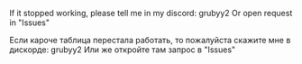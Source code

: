 If it stopped working, please tell me in my discord: grubyy2
Or open request in "Issues"

Если кароче таблица перестала работать, то пожалуйста скажите мне в дискорде: grubyy2
Или же откройте там запрос в "Issues"
